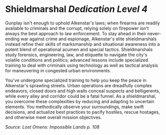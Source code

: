 
# Shieldmarshal *Dedication Level 4*  

Gunplay isn't enough to uphold Alkenstar's laws; when firearms are readily available to criminals and the corrupt, relying solely on firepower isn't always the best approach to law enforcement. To stay ahead in their never-ending war against crime and espionage, Alkenstar's elite shieldmarshals instead refine their skills of marksmanship and situational awareness into a potent blend of operational acumen and special tactics. Shieldmarshals study forensics, engineering, law, and etiquette to navigate the city's volatile conditions and politics; advanced lessons include specialized training to deal with criminals using technology as well as tactical analysis for maneuvering in congested urban environments.

You've undergone specialized training to help you keep the peace in Alkenstar's sprawling streets. Urban operations are dreadfully complex endeavors; closed doors and high walls conceal suspects and belligerents, while every alley and corridor could be a fatal funnel. As a shieldmarshal, you overcome these complexities by reducing and adapting to uncertain elements. You methodically observe your surroundings, make swift decisions, and actualize best practices to pacify hostiles, rescue hostages, and otherwise meet overall mission objectives.

*Source: Lost Omens: Impossible Lands p. 108*